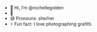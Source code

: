 - 👋 Hi, I’m @rochellegolden
- 👀 
- 😄 Pronouns: she/her
- ⚡ Fun fact: I love photographing grafitti.

<!---
rochellegolden/rochellegolden is a ✨ special ✨ repository because its `README.md` (this file) appears on your GitHub profile.
You can click the Preview link to take a look at your changes.
--->
